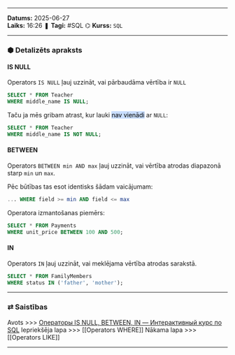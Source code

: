 ___
**Datums:** 2025-06-27   
**Laiks:** 16:26 
❚ **Tagi:** #SQL
⌬ **Kurss:**  `SQL`

---
### ⬢ Detalizēts apraksts
#### IS NULL
Operators `IS NULL` ļauj uzzināt, vai pārbaudāma vērtība ir `NULL`

```SQL
SELECT * FROM Teacher
WHERE middle_name IS NULL;
```

Taču ja mēs gribam atrast, kur lauki <mark style="background: #ADCCFFA6;">nav vienādi</mark> ar `NULL`:

```SQL
SELECT * FROM Teacher
WHERE middle_name IS NOT NULL;
```
#### BETWEEN
Operators `BETWEEN min AND max` ļauj uzzināt, vai vērtība atrodas diapazonā starp `min` un `max`.

Pēc būtības tas esot identisks šādam vaicājumam:

```SQL
... WHERE field >= min AND field <= max
```

Operatora izmantošanas piemērs:
```SQL
SELECT * FROM Payments
WHERE unit_price BETWEEN 100 AND 500;
```
#### IN
Operators `IN` ļauj uzzināt, vai meklējama vērtība atrodas sarakstā.

```SQL
SELECT * FROM FamilyMembers
WHERE status IN ('father', 'mother');
```

---
### ⇄ Saistības
Avots >>> [Операторы IS NULL, BETWEEN, IN — Интерактивный курс по SQL](https://sql-academy.org/ru/guide/is-null-between-in-operators)
Iepriekšēja lapa >>> [[Operators WHERE]]
Nākama lapa >>> [[Operators LIKE]]
___